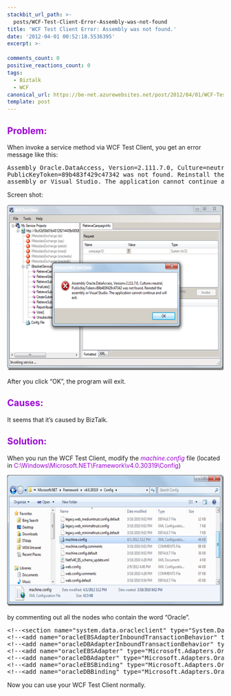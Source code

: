 ```yaml
---
stackbit_url_path: >-
  posts/WCF-Test-Client-Error-Assembly-was-not-found
title: 'WCF Test Client Error: Assembly was not found.'
date: '2012-04-01 00:52:18.5536395'
excerpt: >-
  
comments_count: 0
positive_reactions_count: 0
tags: 
  - Biztalk
  - WCF
canonical_url: https://be-net.azurewebsites.net/post/2012/04/01/WCF-Test-Client-Error-Assembly-was-not-found
template: post
---
```

<h2><font style="font-weight: bold" color="#9b00d3">Problem:</font></h2>  <p>When invoke a service method via WCF Test Client, you get an error message like this:</p>  <pre>Assembly Oracle.DataAccess, Version=2.111.7.0, Culture=neutral, 
PublicKeyToken=89b483f429c47342 was not found. Reinstall the
assembly or Visual Studio. The application cannot continue and will exit.</pre>

<p>Screen shot:</p>

<p><a href="https://raw.githubusercontent.com/Jeff-Tian/blogengine.net/master/Source/BlogEngine/BlogEngine.NET/App_Data/files/image_504.png"><img style="background-image: none; border-right-width: 0px; margin: 0px 10px 0px 0px; padding-left: 0px; padding-right: 0px; display: inline; border-top-width: 0px; border-bottom-width: 0px; border-left-width: 0px; padding-top: 0px" title="WCF Test Client Error: Assembly was not found." border="0" alt="WCF Test Client Error: Assembly was not found." src="https://raw.githubusercontent.com/Jeff-Tian/blogengine.net/master/Source/BlogEngine/BlogEngine.NET/App_Data/files/image_thumb_222.png" width="601" height="385" /></a></p>

<p>After you click “OK”, the program will exit.</p>

<h2><font style="font-weight: bold" color="#9b00d3">Causes:</font></h2>

<p>It seems that it’s caused by BizTalk.</p>

<h2><font style="font-weight: bold" color="#9b00d3">Solution:</font></h2>

<p>When you run the WCF Test Client, modify the <em><font color="#9b00d3">machine.config</font></em> file (located in <font color="#9b00d3">C:\Windows\Microsoft.NET\Framework\v4.0.30319\Config</font>) </p>

<p><a href="https://raw.githubusercontent.com/Jeff-Tian/blogengine.net/master/Source/BlogEngine/BlogEngine.NET/App_Data/files/image_503.png"><img style="margin: 0px 10px 0px 0px" title="machine.config" border="0" alt="machine.config" src="https://raw.githubusercontent.com/Jeff-Tian/blogengine.net/master/Source/BlogEngine/BlogEngine.NET/App_Data/files/image_thumb_221.png" width="635" height="304" /></a></p>

<p>by commenting out all the nodes who contain the word “Oracle”.</p>

<pre class="brush: xml">&lt;!--&lt;section name=&quot;system.data.oracleclient&quot; type=&quot;System.Data.Common.DbProviderConfigurationHandler, System.Data, Version=4.0.0.0, Culture=neutral, PublicKeyToken=b77a5c561934e089&quot;/&gt;--&gt;
&lt;!--&lt;add name=&quot;oracleEBSAdapterInboundTransactionBehavior&quot; type=&quot;Microsoft.Adapters.OracleEBS.OracleEBSInboundTransactionBehavior, Microsoft.Adapters.OracleEBS, Version=3.5.0.0, Culture=neutral, PublicKeyToken=31bf3856ad364e35&quot;/&gt;--&gt;
&lt;!--&lt;add name=&quot;oracleDBAdapterInboundTransactionBehavior&quot; type=&quot;Microsoft.Adapters.OracleDB.OracleDBInboundTransactionBehavior, Microsoft.Adapters.OracleDB, Version=3.5.0.0, Culture=neutral, PublicKeyToken=31bf3856ad364e35&quot;/&gt;--&gt;
&lt;!--&lt;add name=&quot;oracleEBSAdapter&quot; type=&quot;Microsoft.Adapters.OracleEBS.OracleEBSBindingElementExtensionElement, Microsoft.Adapters.OracleEBS, Version=3.5.0.0, Culture=neutral, PublicKeyToken=31bf3856ad364e35&quot;/&gt;--&gt;
&lt;!--&lt;add name=&quot;oracleDBAdapter&quot; type=&quot;Microsoft.Adapters.OracleDB.OracleDBAdapterExtensionElement, Microsoft.Adapters.OracleDB, Version=3.5.0.0, Culture=neutral, PublicKeyToken=31bf3856ad364e35&quot;/&gt;--&gt;
&lt;!--&lt;add name=&quot;oracleEBSBinding&quot; type=&quot;Microsoft.Adapters.OracleEBS.OracleEBSBindingCollectionElement, Microsoft.Adapters.OracleEBS, Version=3.5.0.0, Culture=neutral, PublicKeyToken=31bf3856ad364e35&quot;/&gt;--&gt;
&lt;!--&lt;add name=&quot;oracleDBBinding&quot; type=&quot;Microsoft.Adapters.OracleDB.OracleDBAdapterBindingSection, Microsoft.Adapters.OracleDB, Version=3.5.0.0, Culture=neutral, PublicKeyToken=31bf3856ad364e35&quot;/&gt;--&gt;</pre>

<p>Now you can use your WCF Test Client normally.</p>